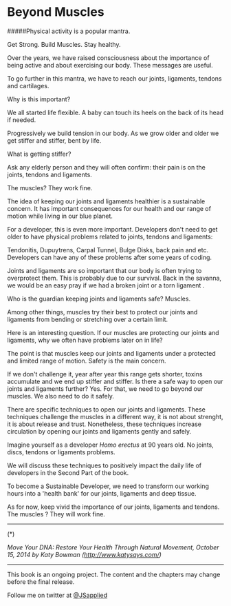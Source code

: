 # Beyond Muscles

#####Physical activity is a popular mantra. 

Get Strong. Build Muscles. Stay healthy. 

Over the years, we have raised consciousness about the  importance of being active and about exercising our body. These messages are useful. 

To go further in this mantra, we have to reach our joints, ligaments, tendons and cartilages. 

Why is this important?  

We all started life flexible. A baby can touch its heels on the back of its head if needed.  

Progressively we build tension in our body. As we grow older and older we get stiffer and stiffer, bent by life. 

What is getting stiffer? 

Ask any elderly person and they will often confirm: their pain is on the joints, tendons and ligaments. 

The muscles? They work fine.

The idea of keeping our joints and ligaments healthier is a sustainable concern. It has important consequences for our health and our range of motion while living in our blue planet. 

For a developer, this is even more important. Developers don't need to get older to have physical problems related to joints, tendons and ligaments: 

Tendonitis, Dupuytrens, Carpal Tunnel, Bulge Disks, back pain and etc.  Developers can have any of these problems after some years of coding.  

Joints and ligaments are so important that our body is often trying to overprotect them. This is probably due to our survival. Back in the savanna, we would be an easy pray if we had a broken joint or a torn ligament . 

Who is the guardian keeping joints and ligaments safe? Muscles.

Among other things, muscles try their best to protect our joints and ligaments from bending or stretching over a certain limit. 

Here is an interesting question. If our muscles are protecting our joints and ligaments, why we often have problems later on in life? 

The point is that muscles keep our joints and ligaments under a protected and limited range of motion. Safety is the main concern. 

If we don't challenge it, year after year this range gets shorter, toxins accumulate and we end up stiffer and stiffer. 
Is there a safe way to open our joints and ligaments further? 
Yes. For that, we need to go beyond our muscles. We also need to do it safely.  

There are specific techniques to open our joints and ligaments. These techniques challenge the muscles in a  different way, it is not about strenght, it is about release and trust. Nonetheless, these techniques increase circulation by opening our joints and ligaments gently and safely. 

Imagine yourself as a developer *Homo erectus* at 90 years old. No joints, discs, tendons or ligaments problems. 

We will discuss these techniques to positively impact the daily life of developers in the Second Part of the book. 

To become a Sustainable Developer,  we need to transform our working hours into a 'health bank' for our joints, ligaments and deep tissue. 

As for now, keep vivid the importance of our joints, ligaments and tendons. The muscles ? They will work fine. 



****
(*) 

*Move Your DNA: Restore Your Health Through Natural Movement,  October 15, 2014 by Katy Bowman (http://www.katysays.com/)*

***

This book is an ongoing project. The content and the chapters may change before the final release.

Follow me on twitter at [@JSapplied](https://twitter.com/JSapplied) 



